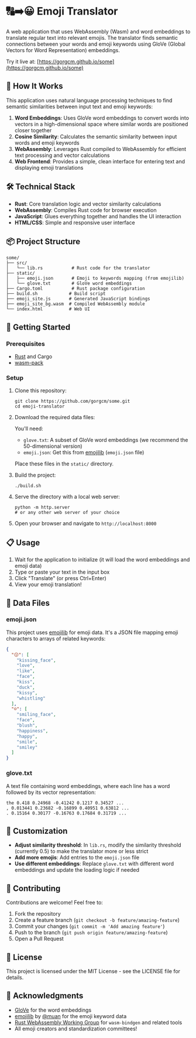 # 🔠➡️😀 Emoji Translator

A web application that uses WebAssembly (Wasm) and word embeddings to translate regular text into relevant emojis. The translator finds semantic connections between your words and emoji keywords using GloVe (Global Vectors for Word Representation) embeddings.

Try it live at: [https://gorgcm.github.io/some](https://gorgcm.github.io/some)

## 🧠 How It Works

This application uses natural language processing techniques to find semantic similarities between input text and emoji keywords:

1. **Word Embeddings**: Uses GloVe word embeddings to convert words into vectors in a high-dimensional space where similar words are positioned closer together
2. **Cosine Similarity**: Calculates the semantic similarity between input words and emoji keywords
3. **WebAssembly**: Leverages Rust compiled to WebAssembly for efficient text processing and vector calculations
4. **Web Frontend**: Provides a simple, clean interface for entering text and displaying emoji translations

## 🛠️ Technical Stack

- **Rust**: Core translation logic and vector similarity calculations
- **WebAssembly**: Compiles Rust code for browser execution
- **JavaScript**: Glues everything together and handles the UI interaction
- **HTML/CSS**: Simple and responsive user interface

## 📦 Project Structure

```
some/
├── src/
│   └── lib.rs           # Rust code for the translator
├── static/
│   ├── emoji.json       # Emoji to keywords mapping (from emojilib)
│   └── glove.txt        # GloVe word embeddings
├── Cargo.toml           # Rust package configuration
├── build.sh            # Build script
├── emoji_site.js       # Generated JavaScript bindings
├── emoji_site_bg.wasm  # Compiled WebAssembly module
└── index.html          # Web UI
```

## 🚀 Getting Started

### Prerequisites

- [Rust](https://www.rust-lang.org/tools/install) and Cargo
- [wasm-pack](https://rustwasm.github.io/wasm-pack/installer/)

### Setup

1. Clone this repository:
   ```
   git clone https://github.com/gorgcm/some.git
   cd emoji-translator
   ```

2. Download the required data files:

   You'll need:
   - `glove.txt`: A subset of GloVe word embeddings (we recommend the 50-dimensional version)
   - `emoji.json`: Get this from [emojilib](https://github.com/muan/emojilib) (`emoji.json` file)

   Place these files in the `static/` directory.

3. Build the project:
   ```
   ./build.sh
   ```

4. Serve the directory with a local web server:
   ```
   python -m http.server
   # or any other web server of your choice
   ```

5. Open your browser and navigate to `http://localhost:8000`

## 📋 Usage

1. Wait for the application to initialize (it will load the word embeddings and emoji data)
2. Type or paste your text in the input box
3. Click "Translate" (or press Ctrl+Enter)
4. View your emoji translation!

## 📝 Data Files

### emoji.json

This project uses [emojilib](https://github.com/muan/emojilib) for emoji data. It's a JSON file mapping emoji characters to arrays of related keywords:

```json
{
  "😗": [
    "kissing_face",
    "love",
    "like",
    "face",
    "kiss",
    "duck",
    "kissy",
    "whistling"
  ],
  "☺️": [
    "smiling_face",
    "face",
    "blush",
    "happiness",
    "happy",
    "smile",
    "smiley"
  ]
}
```

### glove.txt

A text file containing word embeddings, where each line has a word followed by its vector representation:

```
the 0.418 0.24968 -0.41242 0.1217 0.34527 ...
, 0.013441 0.23682 -0.16899 0.40951 0.63812 ...
. 0.15164 0.30177 -0.16763 0.17684 0.31719 ...
```

## 🔧 Customization

- **Adjust similarity threshold**: In `lib.rs`, modify the similarity threshold (currently 0.5) to make the translator more or less strict
- **Add more emojis**: Add entries to the `emoji.json` file
- **Use different embeddings**: Replace `glove.txt` with different word embeddings and update the loading logic if needed

## 🤝 Contributing

Contributions are welcome! Feel free to:

1. Fork the repository
2. Create a feature branch (`git checkout -b feature/amazing-feature`)
3. Commit your changes (`git commit -m 'Add amazing feature'`)
4. Push to the branch (`git push origin feature/amazing-feature`)
5. Open a Pull Request

## 📄 License

This project is licensed under the MIT License - see the LICENSE file for details.

## 🙏 Acknowledgments

- [GloVe](https://nlp.stanford.edu/projects/glove/) for the word embeddings
- [emojilib](https://github.com/muan/emojilib) by [@muan](https://github.com/muan) for the emoji keyword data
- [Rust WebAssembly Working Group](https://github.com/rustwasm) for `wasm-bindgen` and related tools
- All emoji creators and standardization committees!
